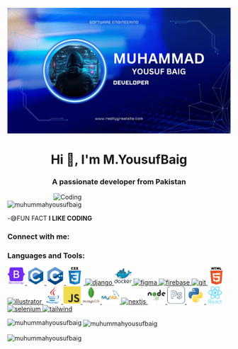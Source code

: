 ![logo](https://github.com/Muhummahyousufbaig/Muhummahyousufbaig/blob/main/BANNER.jpg)
<h1 align="center">Hi 👋, I'm M.YousufBaig</h1>
<h3 align="center">A passionate developer from Pakistan</h3>

<img src="https://camo.githubusercontent.com/19db51af5f90f1b152bc0b9078f5fe97053955be5074f03f17019c70345bdcdb/68747470733a2f2f6d69726f2e6d656469756d2e636f6d2f6d61782f313336302f302a37513379765349765f7430696f4a2d5a2e676966"
    alt="Coding" align="right" width="400">

<p align="left"> <img
        src="https://komarev.com/ghpvc/?username=muhummahyousufbaig&label=Profile%20views&color=0e75b6&style=flat"
        alt="muhummahyousufbaig" /> </p>

-😅FUN FACT **I LIKE CODING**

<h3 align="left">Connect with me:</h3>
<p align="left">
</p>

<h3 align="left">Languages and Tools:</h3>
<p align="left"> <a href="https://getbootstrap.com" target="_blank" rel="noreferrer"> <img
            src="https://raw.githubusercontent.com/devicons/devicon/master/icons/bootstrap/bootstrap-plain-wordmark.svg"
            alt="bootstrap" width="40" height="40" /> </a> <a href="https://www.cprogramming.com/" target="_blank"
        rel="noreferrer"> <img src="https://raw.githubusercontent.com/devicons/devicon/master/icons/c/c-original.svg"
            alt="c" width="40" height="40" /> </a> <a href="https://www.w3schools.com/cpp/" target="_blank"
        rel="noreferrer"> <img
            src="https://raw.githubusercontent.com/devicons/devicon/master/icons/cplusplus/cplusplus-original.svg"
            alt="cplusplus" width="40" height="40" /> </a> <a href="https://www.w3schools.com/css/" target="_blank"
        rel="noreferrer"> <img
            src="https://raw.githubusercontent.com/devicons/devicon/master/icons/css3/css3-original-wordmark.svg"
            alt="css3" width="40" height="40" /> </a> <a href="https://www.djangoproject.com/" target="_blank"
        rel="noreferrer"> <img src="https://cdn.worldvectorlogo.com/logos/django.svg" alt="django" width="40"
            height="40" /> </a> <a href="https://www.docker.com/" target="_blank" rel="noreferrer"> <img
            src="https://raw.githubusercontent.com/devicons/devicon/master/icons/docker/docker-original-wordmark.svg"
            alt="docker" width="40" height="40" /> </a> <a href="https://www.figma.com/" target="_blank"
        rel="noreferrer"> <img src="https://www.vectorlogo.zone/logos/figma/figma-icon.svg" alt="figma" width="40"
            height="40" /> </a> <a href="https://firebase.google.com/" target="_blank" rel="noreferrer"> <img
            src="https://www.vectorlogo.zone/logos/firebase/firebase-icon.svg" alt="firebase" width="40" height="40" />
    </a> <a href="https://git-scm.com/" target="_blank" rel="noreferrer"> <img
            src="https://www.vectorlogo.zone/logos/git-scm/git-scm-icon.svg" alt="git" width="40" height="40" /> </a> <a
        href="https://www.w3.org/html/" target="_blank" rel="noreferrer"> <img
            src="https://raw.githubusercontent.com/devicons/devicon/master/icons/html5/html5-original-wordmark.svg"
            alt="html5" width="40" height="40" /> </a> <a href="https://www.adobe.com/in/products/illustrator.html"
        target="_blank" rel="noreferrer"> <img
            src="https://www.vectorlogo.zone/logos/adobe_illustrator/adobe_illustrator-icon.svg" alt="illustrator"
            width="40" height="40" /> </a> <a href="https://www.java.com" target="_blank" rel="noreferrer"> <img
            src="https://raw.githubusercontent.com/devicons/devicon/master/icons/java/java-original.svg" alt="java"
            width="40" height="40" /> </a> <a href="https://developer.mozilla.org/en-US/docs/Web/JavaScript"
        target="_blank" rel="noreferrer"> <img
            src="https://raw.githubusercontent.com/devicons/devicon/master/icons/javascript/javascript-original.svg"
            alt="javascript" width="40" height="40" /> </a> <a href="https://www.mongodb.com/" target="_blank"
        rel="noreferrer"> <img
            src="https://raw.githubusercontent.com/devicons/devicon/master/icons/mongodb/mongodb-original-wordmark.svg"
            alt="mongodb" width="40" height="40" /> </a> <a href="https://www.mysql.com/" target="_blank"
        rel="noreferrer"> <img
            src="https://raw.githubusercontent.com/devicons/devicon/master/icons/mysql/mysql-original-wordmark.svg"
            alt="mysql" width="40" height="40" /> </a> <a href="https://nextjs.org/" target="_blank" rel="noreferrer">
        <img src="https://cdn.worldvectorlogo.com/logos/nextjs-2.svg" alt="nextjs" width="40" height="40" /> </a> <a
        href="https://nodejs.org" target="_blank" rel="noreferrer"> <img
            src="https://raw.githubusercontent.com/devicons/devicon/master/icons/nodejs/nodejs-original-wordmark.svg"
            alt="nodejs" width="40" height="40" /> </a> <a href="https://www.photoshop.com/en" target="_blank"
        rel="noreferrer"> <img
            src="https://raw.githubusercontent.com/devicons/devicon/master/icons/photoshop/photoshop-line.svg"
            alt="photoshop" width="40" height="40" /> </a> <a href="https://www.python.org" target="_blank"
        rel="noreferrer"> <img
            src="https://raw.githubusercontent.com/devicons/devicon/master/icons/python/python-original.svg"
            alt="python" width="40" height="40" /> </a> <a href="https://reactjs.org/" target="_blank" rel="noreferrer">
        <img src="https://raw.githubusercontent.com/devicons/devicon/master/icons/react/react-original-wordmark.svg"
            alt="react" width="40" height="40" /> </a> <a href="https://www.selenium.dev" target="_blank"
        rel="noreferrer"> <img
            src="https://raw.githubusercontent.com/detain/svg-logos/780f25886640cef088af994181646db2f6b1a3f8/svg/selenium-logo.svg"
            alt="selenium" width="40" height="40" /> </a> <a href="https://tailwindcss.com/" target="_blank"
        rel="noreferrer"> <img src="https://www.vectorlogo.zone/logos/tailwindcss/tailwindcss-icon.svg" alt="tailwind"
            width="40" height="40" /> </a> </p>

<p><img align="left"
        src="https://github-readme-stats.vercel.app/api/top-langs?username=muhummahyousufbaig&show_icons=true&locale=en&layout=compact"
        alt="muhummahyousufbaig" /></p>

<p>&nbsp;<img align="center"
        src="https://github-readme-stats.vercel.app/api?username=muhummahyousufbaig&show_icons=true&locale=en"
        alt="muhummahyousufbaig" /></p>

<p><img align="center" src="https://github-readme-streak-stats.herokuapp.com/?user=muhummahyousufbaig&"
        alt="muhummahyousufbaig" /></p>
